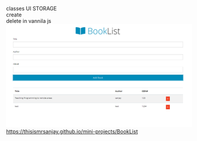 classes UI STORAGE  
create   
delete in vannila js  
![git hub ](https://github.com/thisismrsanjay/mini-projects/blob/master/BookList/Capture.PNG)  
https://thisismrsanjay.github.io/mini-projects/BookList